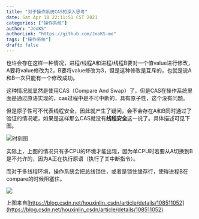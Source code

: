 ```yaml
---
title: "对于操作系统CAS的深入思考"
date: Sat Apr 10 22:11:51 CST 2021
categories: ["操作系统"]
author: "JooKS"
authorLink: "https://github.com/JooKS-me"
tags: ["操作系统"]
draft: false
---
```


也许会存在这样一种情况，进程/线程A和进程/线程B要对一个值value进行修改，A要将value修改为2，B要将value修改为3，但是这种修改是互斥的，也就是说A和B一次只能有一个修改成功。

这种情况就显然是使用CAS（Compare And Swap）了，但是CAS在操作系统里面是通过原语实现的，cas过程中是不可中断的，具有原子性，这个没有问题。

但是原子性可不代表线程安全，因此就产生了疑问，会不会存在A和B同时通过了验证的情况呢，如果是这样那么CAS就没有**线程安全**这一说了。具体描述可见下图。

![时刻图](https://img.jooks.cn/img/20210410214427.png)

实际上，上图的情况只有多CPU的环境才能出现，因为单CPU时若要从A切换到B是不允许的，因为A正在执行原语（执行了关中断指令）。

而对于多线程环境，操作系统会把总线锁住，或者是锁住缓存行，使得进程B在compare的时候阻塞住。

![](https://img.jooks.cn/img/20210410221054.png)

上图来自[https://blog.csdn.net/houxinlin_csdn/article/details/108511052](https://blog.csdn.net/houxinlin_csdn/article/details/108511052)

